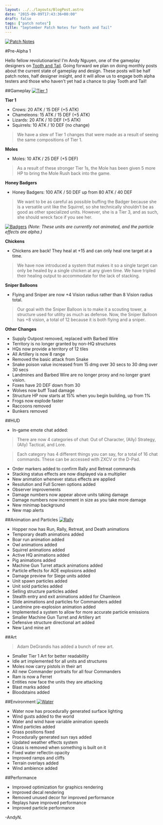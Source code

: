 ```yaml
---
layout: ../../layouts/BlogPost.astro
date: "2015-09-09T17:43:36+00:00"
draft: false
tags: ["patch notes"]
title: "September Patch Notes for Tooth and Tail"
---
```


[![Patch Notes](http://i.imgur.com/s38tpsj.png "Patch Notes")](http://i.imgur.com/s38tpsj.png)

#Pre-Alpha 1

Hello fellow revolutionaries! I’m Andy Nguyen, one of the gameplay designers on [Tooth and Tail](http://www.toothandtailgame.com/). Going forward we plan on doing monthly posts about the current state of gameplay and design. These posts will be half patch notes, half designer insight, and it will allow us to engage both alpha testers and those who haven’t yet had a chance to play Tooth and Tail!

##Gameplay
[![Tier 1](http://i.imgur.com/yTKK65n.png "Tier 1")](http://i.imgur.com/yTKK65n.png)

**Tier 1**

- Crows: 20 ATK / 15 DEF (+5 ATK)
- Chameleons: 15 ATK / 15 DEF (+5 ATK)
- Lizards: 20 ATK / 10 DEF (+5 ATK)
- Squirrels: 10 ATK / 10 DEF (no change)

> We have a slew of Tier 1 changes that were made as a result of seeing the same compositions of Tier 1.

**Moles**

- Moles: 10 ATK / 25 DEF (+5 DEF)

> As a result of these stronger Tier 1s, the Mole has been given 5 more HP to bring the Mole Rush back into the game.

**Honey Badgers**

- Honey Badgers: 100 ATK / 50 DEF up from 80 ATK / 40 DEF

> We want to be as careful as possible buffing the Badger because she is a versatile unit like the Squirrel, so she technically shouldn’t be as good as other specialized units. However, she is a Tier 3, and as such, she should wreck face if you see her.

[![Badgers](http://i.imgur.com/UqbmigH.gif "Badgers")](http://i.imgur.com/UqbmigH.gif)
_(Note: These units are currently not animated, and the particle effects are alpha.)_

**Chickens**

- Chickens are back! They heal at +15 and can only heal one target at a time.

> We have now introduced a system that makes it so a single target can only be healed by a single chicken at any given time. We have tripled their healing output to accommodate for the lack of stacking.

**Sniper Balloons**

- Flying and Sniper are now +4 Vision radius rather than 8 Vision radius total.

> Our goal with the Sniper Balloon is to make it a scouting tower, a structure used for utility as much as defense. Now, the Sniper Balloon has +8 vision, a total of 12 because it is both flying and a sniper.

**Other Changes**

- Supply Outpost removed, replaced with Barbed Wire
- Territory is no longer granted by non-HQ structures
- HQs now provide a territory of 12 tiles
- All Artillery is now 8 range
- Removed the basic attack from Snake
- Snake poison value increased from 15 dmg over 30 secs to 30 dmg over 30 secs
- Landmines and Barbed Wire are no longer proxy and no longer grant vision.
- Foxes have 20 DEF down from 30
- Wolves now buff Toad damage
- Structure HP now starts at 15% when you begin building, up from 1%
- Frogs now explode faster
- Raccoons removed
- Bunkers removed

##HUD

- In-game emote chat added:

> There are now 4 categories of chat:
> Out of Character, (Ally) Strategy, (Ally) Tactical, and Lore.

> Each category has 4 different things you can say, for a total of 16 chat commands. These can be accessed with ZXCV or the D-Pad.

- Order markers added to confirm Rally and Retreat commands
- Stacking status effects are now displayed via a multiplier
- New animation whenever status effects are applied
- Resolution and Full Screen options added
- Observer improvements
- Damage numbers now appear above units taking damage
- Damage numbers now increment in size as you take more damage
- New minimap background
- New map alerts

##Animation and Particles
[![Rally](http://i.imgur.com/bhp1fqP.gif "Rally")](http://i.imgur.com/bhp1fqP.gif)

- Hopper now has Run, Rally, Retreat, and Death animations
- Temporary death animations added
- Boar run animation added
- Owl animations added
- Squirrel animations added
- Active HQ animations added
- Pig animations added
- Machine Gun Turret attack animations added
- Particle effects for AOE explosions added
- Damage preview for Siege units added
- Unit spawn particles added
- Unit sold particles added
- Selling structure particles added
- Stealth entry and exit animations added for Chamleon
- Slide animations and particles for Commanders added
- Landmine pre-explosion animation added
- Implemented a system to allow for more accurate particle emissions
- Smaller Machine Gun Turret and Artillery art
- Defensive structure directional art added
- New Land mine art

##Art

> Adam DeGrandis has added a bunch of new art.

- Smaller Tier 1 Art for better readability
- Idle art implemented for all units and structures
- Moles now carry pistols in their art
- All new Commander portraits for all four Commanders
- Ram is now a Ferret
- Entities now face the units they are attacking
- Blast marks added
- Bloodstains added

##Environment
[![Water](http://i.imgur.com/cWVT2Ur.png "Water")](http://i.imgur.com/cWVT2Ur.png)

- Water now has procedurally generated surface lighting
- Wind gusts added to the world
- Water and wind have variable animation speeds
- Wind particles added
- Grass positions fixed
- Procedurally generated sun rays added
- Updated weather effects system
- Grass is removed when something is built on it
- Fixed water reflectin opacity
- Improved ramps and cliffs
- Terrain overlays added
- Wind ambience added

##Performance

- Improved optimization for graphics rendering
- Improved decal rendering
- Removed unused decor for improved performance
- Replays have improved performance
- Improved particle performance

-AndyN.
